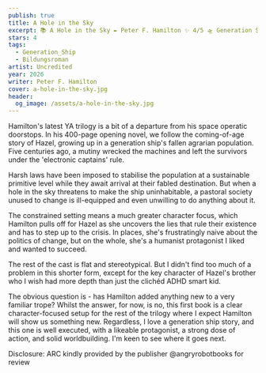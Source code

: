 ```yaml
---
publish: true
title: A Hole in the Sky
excerpt: 📚 A Hole in the Sky ✒️ Peter F. Hamilton ✨ 4/5 🛸 Generation Ship, Bildungsroman 🖌️ Uncredited
stars: 4
tags:
  - Generation_Ship
  - Bildungsroman
artist: Uncredited
year: 2026
writer: Peter F. Hamilton
cover: a-hole-in-the-sky.jpg
header:
  og_image: /assets/a-hole-in-the-sky.jpg
---
```

Hamilton's latest YA trilogy is a bit of a departure from his space operatic doorstops. In his 400-page opening novel, we follow the coming-of-age story of Hazel, growing up in a generation ship's fallen agrarian population. Five centuries ago, a mutiny wrecked the machines and left the survivors under the 'electronic captains' rule.

Harsh laws have been imposed to stabilise the population at a sustainable primitive level while they await arrival at their fabled destination. But when a hole in the sky threatens to make the ship uninhabitable, a pastoral society unused to change is ill-equipped and even unwilling to do anything about it.

The constrained setting means a much greater character focus, which Hamilton pulls off for Hazel as she uncovers the lies that rule their existence and has to step up to the crisis. In places, she's frustratingly naive about the politics of change, but on the whole, she's a humanist protagonist I liked and wanted to succeed.

The rest of the cast is flat and stereotypical. But I didn't find too much of a problem in this shorter form, except for the key character of Hazel's brother who I wish had more depth than just the clichéd ADHD smart kid. 

The obvious question is - has Hamilton added anything new to a very familiar trope? Whilst the answer, for now, is no, this first book is a clear character-focused setup for the rest of the trilogy where I expect Hamilton will show us something new. Regardless, I love a generation ship story, and this one is well executed, with a likeable protagonist, a strong dose of action, and solid worldbuilding. I'm keen to see where it goes next.

Disclosure: ARC kindly provided by the publisher @angryrobotbooks for review